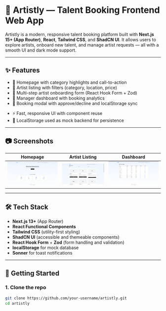 # 🎨 Artistly — Talent Booking Frontend Web App

Artistly is a modern, responsive talent booking platform built with **Next.js 15+ (App Router)**, **React**, **Tailwind CSS**, and **ShadCN UI**. It allows users to explore artists, onboard new talent, and manage artist requests — all with a smooth UI and dark mode support.

---

## ✨ Features

- 🌟 Homepage with category highlights and call-to-action
- 🎤 Artist listing with filters (category, location, price)
- 📝 Multi-step artist onboarding form (React Hook Form + Zod)
- 🧮 Manager dashboard with booking analytics
- 🧾 Booking modal with approve/decline and localStorage sync
<!-- - 🌗 Full dark mode support -->
- ⚡ Fast, responsive UI with component reuse
- 💾 LocalStorage used as mock backend for persistence

---

## 📷 Screenshots

| Homepage | Artist Listing | Dashboard |
|---------|----------------|-----------|
| ![Home](./screenshots/home.png) | ![Listing](./screenshots/listing.png) | ![Dashboard](./screenshots/dashboard.png) |

---

## 🛠 Tech Stack

- **Next.js 13+** (App Router)
- **React Functional Components**
- **Tailwind CSS** (utility-first styling)
- **ShadCN UI** (accessible and themeable components)
- **React Hook Form** + **Zod** (form handling and validation)
- **localStorage** for mock database
- **Sonner** for toast notifications

---

## 🚀 Getting Started

### 1. Clone the repo

```bash
git clone https://github.com/your-username/artistly.git
cd artistly
